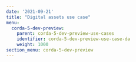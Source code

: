 ```yaml
---
date: '2021-09-21'
title: "Digital assets use case"
menu:
  corda-5-dev-preview:
    parent: corda-5-dev-preview-use-cases
    identifier: corda-5-dev-preview-use-case-da
    weight: 1000
section_menu: corda-5-dev-preview
---
```

